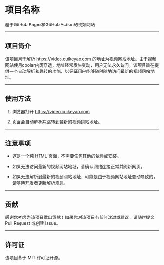 # 项目名称

基于GitHub Pages和GitHub Action的视频网站

---

## 项目简介

该项目用于解析 https://video.cuikeyao.com 的地址为视频网站地址。由于视频网站使用cpolar内网穿透，地址经常发生变动，用户无法永久访问。该项目旨在提供一个自动解析和跳转的功能，以保证用户能够随时随地访问最新的视频网站地址。

---

## 使用方法

1. 浏览器打开 https://video.cuikeyao.com

4. 页面会自动解析并跳转到最新的视频网站地址。

---

## 注意事项

- 这是一个纯 HTML 页面，不需要任何其他的依赖或安装。

- 如果无法访问最新的视频网站地址，请确认网络连接正常并刷新网页。

- 如果无法解析到最新的视频网站地址，可能是由于视频网站地址变动导致的，请等待开发者更新解析规则。

---

## 贡献

感谢您考虑为该项目做出贡献！如果您对该项目有任何改进或建议，请随时提交 Pull Request 或创建 Issue。

---

## 许可证

该项目基于 MIT 许可证开源。